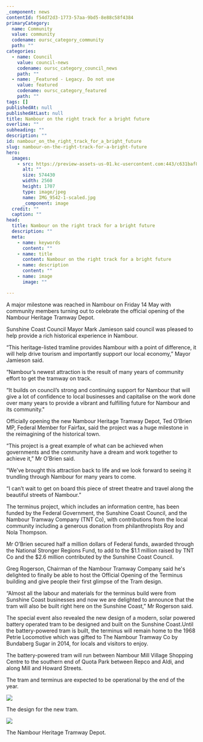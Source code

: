 ```yaml
---
_component: news
contentId: f54d72d3-1773-57aa-9bd5-8e88c58f4384
primaryCategory:
  name: Community
  value: community
  codename: oursc_category_community
  path: ""
categories:
  - name: Council
    value: council-news
    codename: oursc_category_council_news
    path: ""
  - name: _Featured - Legacy. Do not use
    value: featured
    codename: oursc_category_featured
    path: ""
tags: []
publishedAt: null
publishedAtLast: null
title: Nambour on the right track for a bright future
overline: ""
subheading: ""
description: ""
id: nambour_on_the_right_track_for_a_bright_future
slug: nambour-on-the-right-track-for-a-bright-future
hero:
  images:
    - src: https://preview-assets-us-01.kc-usercontent.com:443/c631baf8-1b46-001f-580c-d0001b68b4a8/f1308406-7d53-4fc7-b9f2-bdb27c2a5e8d/IMG_9542-1-scaled.jpg
      alt: ""
      size: 574430
      width: 2560
      height: 1707
      type: image/jpeg
      name: IMG_9542-1-scaled.jpg
      _component: image
  credit: ""
  caption: ""
head:
  title: Nambour on the right track for a bright future
  description: ""
  meta:
    - name: keywords
      content: ""
    - name: title
      content: Nambour on the right track for a bright future
    - name: description
      content: ""
    - name: image
      image: ""

---
```

A major milestone was reached in Nambour on Friday 14 May with community members turning out to celebrate the official opening of the Nambour Heritage Tramway Depot. 

Sunshine Coast Council Mayor Mark Jamieson said council was pleased to help provide a rich historical experience in Nambour.

“This heritage-listed tramline provides Nambour with a point of difference, it will help drive tourism and importantly support our local economy,” Mayor Jamieson said.

“Nambour’s newest attraction is the result of many years of community effort to get the tramway on track.

“It builds on council’s strong and continuing support for Nambour that will give a lot of confidence to local businesses and capitalise on the work done over many years to provide a vibrant and fulfilling future for Nambour and its community."

Officially opening the new Nambour Heritage Tramway Depot, Ted O’Brien MP, Federal Member for Fairfax, said the project was a huge milestone in the reimagining of the historical town.

“This project is a great example of what can be achieved when governments and the community have a dream and work together to achieve it,” Mr O’Brien said.

“We’ve brought this attraction back to life and we look forward to seeing it trundling through Nambour for many years to come.

“I can’t wait to get on board this piece of street theatre and travel along the beautiful streets of Nambour.”

The terminus project, which includes an information centre, has been funded by the Federal Government, the Sunshine Coast Council, and the Nambour Tramway Company (TNT Co), with contributions from the local community including a generous donation from philanthropists Roy and Nola Thompson.

Mr O’Brien secured half a million dollars of Federal funds, awarded through the National Stronger Regions Fund, to add to the $1.1 million raised by TNT Co and the $2.6 million contributed by the Sunshine Coast Council.

Greg Rogerson, Chairman of the Nambour Tramway Company said he's delighted to finally be able to host the Official Opening of the Terminus building and give people their first glimpse of the Tram design.

“Almost all the labour and materials for the terminus build were from Sunshine Coast businesses and now we are delighted to announce that the tram will also be built right here on the Sunshine Coast,” Mr Rogerson said. 

The special event also revealed the new design of a modern, solar powered battery operated tram to be designed and built on the Sunshine Coast.Until the battery-powered tram is built, the terminus will remain home to the 1968 Petrie Locomotive which was gifted to The Nambour Tramway Co by Bundaberg Sugar in 2014, for locals and visitors to enjoy.

The battery-powered tram will run between Nambour Mill Village Shopping Centre to the southern end of Quota Park between Repco and Aldi, and along Mill and Howard Streets.

The tram and terminus are expected to be operational by the end of the year.

![](https://preview-assets-us-01.kc-usercontent.com:443/c631baf8-1b46-001f-580c-d0001b68b4a8/ba0541f5-7558-4a6f-bf12-87f25c0ad024/IMG_9624-1-1024x683.jpg)

The design for the new tram.

![](https://preview-assets-us-01.kc-usercontent.com:443/c631baf8-1b46-001f-580c-d0001b68b4a8/3d72e50e-c187-4c8a-86fb-2ab8ad4b1c9a/IMG_9548-1024x683.jpg)

The Nambour Heritage Tramway Depot.
